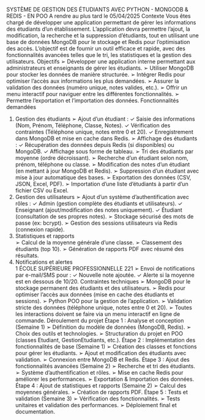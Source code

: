 SYSTÈME DE GESTION DES ÉTUDIANTS 
AVEC PYTHON - MONGODB & REDIS - EN POO
A rendre au plus tard le 05/04/2025 
Contexte 
Vous êtes chargé de développer une application permettant de gérer les informations des 
étudiants d’un établissement. L’application devra permettre l’ajout, la modification, la 
recherche et la suppression d’étudiants, tout en utilisant une base de données MongoDB pour 
le stockage et Redis pour l’optimisation des accès. 
L’objectif est de fournir un outil efficace et rapide, avec des fonctionnalités avancées telles 
que le tri, les statistiques et la gestion des utilisateurs. 
Objectifs 
➢ Développer une application interne permettant aux administrateurs et enseignants de 
gérer les étudiants. 
➢ Utiliser MongoDB pour stocker les données de manière structurée. 
➢ Intégrer Redis pour optimiser l’accès aux informations les plus demandées. 
➢ Assurer la validation des données (numéro unique, notes valides, etc.). 
➢ Offrir un menu interactif pour naviguer entre les différentes fonctionnalités. 
➢ Permettre l’exportation et l’importation des données. 
Fonctionnalités demandées 
1. Gestion des étudiants 
➢ Ajout d’un étudiant : 
✓ Saisie des informations (Nom, Prénom, Téléphone, Classe, Notes). 
✓ Vérification des contraintes (Téléphone unique, notes entre 0 et 20). 
✓ Enregistrement dans MongoDB et mise en cache dans Redis. 
➢ Affichage des étudiants : 
✓ Récupération des données depuis Redis (si disponibles) ou MongoDB. 
✓ Affichage sous forme de tableau. 
➢ Tri des étudiants par moyenne (ordre décroissant). 
➢ Recherche d’un étudiant selon nom, prénom, téléphone ou classe. 
➢ Modification des notes d’un étudiant (en mettant à jour MongoDB et Redis). 
➢ Suppression d’un étudiant avec mise à jour automatique des bases. 
➢ Exportation des données (CSV, JSON, Excel, PDF). 
➢ Importation d’une liste d’étudiants à partir d’un fichier CSV ou Excel. 
2. Gestion des utilisateurs 
➢ Ajout d’un système d’authentification avec rôles : 
✓ Admin (gestion complète des étudiants et utilisateurs). 
✓ Enseignant (ajout/modification des notes uniquement). 
✓ Étudiant (consultation de ses propres notes). 
➢ Stockage sécurisé des mots de passe (ex: bcrypt). 
➢ Gestion des sessions utilisateurs via Redis (connexion rapide). 
3. Statistiques et rapports  
➢ Calcul de la moyenne générale d’une classe. 
➢ Classement des étudiants (top 10). 
➢ Génération de rapports PDF avec résumé des résultats. 
4. Notifications et alertes  
1
ÉCOLE SUPÉRIEURE PROFESSIONNELLE 221 
➢ Envoi de notifications par e-mail/SMS pour : 
✓ Nouvelle note ajoutée. 
✓ Alerte si la moyenne est en dessous de 10/20. 
Contraintes techniques 
➢ MongoDB pour le stockage permanent des étudiants et des utilisateurs. 
➢ Redis pour optimiser l’accès aux données (mise en cache des étudiants et sessions). 
➢ Python POO pour la gestion de l’application. 
➢ Validation stricte des données (téléphone unique, notes entre 0 et 20). 
➢ Toutes les interactions doivent se faire via un menu interactif en ligne de commande. 
Déroulement du projet 
Étape 1 : Analyse et conception (Semaine 1) 
➢ Définition du modèle de données (MongoDB, Redis). 
➢ Choix des outils et technologies. 
➢ Structuration du projet en POO (classes Etudiant, GestionEtudiants, etc.). 
Étape 2 : Implémentation des fonctionnalités de base (Semaine 1) 
➢ Création des classes et fonctions pour gérer les étudiants. 
➢ Ajout et modification des étudiants avec validation. 
➢ Connexion entre MongoDB et Redis. 
Étape 3 : Ajout des fonctionnalités avancées (Semaine 2) 
➢ Recherche et tri des étudiants. 
➢ Système d’authentification et rôles. 
➢ Mise en cache Redis pour améliorer les performances. 
➢ Exportation & Importation des données. 
Étape 4 : Ajout de statistiques et rapports (Semaine 2) 
➢ Calcul des moyennes générales. 
➢ Création de rapports PDF. 
Étape 5 : Tests et validation (Semaine 3) 
➢ Vérification des fonctionnalités. 
➢ Tests unitaires et validation des performances. 
➢ Déploiement final et documentation.
